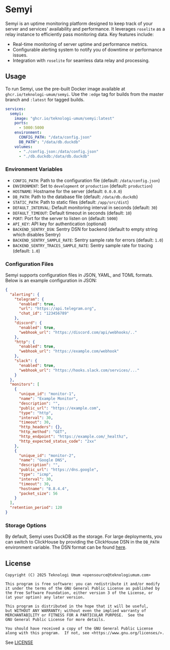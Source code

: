 # Semyi

Semyi is an uptime monitoring platform designed to keep track of your server and services' availability and performance. It leverages `roselite` as a relay instance to efficiently pass monitoring data. Key features include:
- Real-time monitoring of server uptime and performance metrics.
- Configurable alerting system to notify you of downtime or performance issues.
- Integration with `roselite` for seamless data relay and processing.

## Usage

To run Semyi, use the pre-built Docker image available at `ghcr.io/teknologi-umum/semyi`. Use the `:edge` tag for builds from the master branch and `:latest` for tagged builds.

```yaml
services:
  semyi:
    image: "ghcr.io/teknologi-umum/semyi:latest"
    ports:
      - 5000:5000
    environment:
      CONFIG_PATH: "/data/config.json"
      DB_PATH": "/data/db.duckdb"
    volumes:
      - "./config.json:/data/config.json"
      - "./db.duckdb:/data/db.duckdb"
```

### Environment Variables

- `CONFIG_PATH`: Path to the configuration file (default: `/data/config.json`)
- `ENVIRONMENT`: Set to `development` or `production` (default: `production`)
- `HOSTNAME`: Hostname for the server (default: `0.0.0.0`)
- `DB_PATH`: Path to the database file (default: `/data/db.duckdb`)
- `STATIC_PATH`: Path to static files (default: `/app/src/dist`)
- `DEFAULT_INTERVAL`: Default monitoring interval in seconds (default: `30`)
- `DEFAULT_TIMEOUT`: Default timeout in seconds (default: `10`)
- `PORT`: Port for the server to listen on (default: `5000`)
- `API_KEY`: API key for authentication (optional)
- `BACKEND_SENTRY_DSN`: Sentry DSN for backend (default to empty string which disables Sentry)
- `BACKEND_SENTRY_SAMPLE_RATE`: Sentry sample rate for errors (default: `1.0`)
- `BACKEND_SENTRY_TRACES_SAMPLE_RATE`: Sentry sample rate for tracing (default: `1.0`)

### Configuration Files

Semyi supports configuration files in JSON, YAML, and TOML formats. Below is an example configuration in JSON:

```json
{
  "alerting": {
    "telegram": {
      "enabled": true,
      "url": "https://api.telegram.org",
      "chat_id": "123456789"
    },
    "discord": {
      "enabled": true,
      "webhook_url": "https://discord.com/api/webhooks/.."
    },
    "http": {
      "enabled": true,
      "webhook_url": "https://example.com/webhook"
    },
    "slack": {
      "enabled": true,
      "webhook_url": "https://hooks.slack.com/services/..."
    }
  },
  "monitors": [
    {
      "unique_id": "monitor-1",
      "name": "Example Monitor",
      "description": "",
      "public_url": "https://example.com",
      "type": "http",
      "interval": 30,
      "timeout": 30,
      "http_headers": {},
      "http_method": "GET",
      "http_endpoint": "https://example.com/_healthz",
      "http_expected_status_code": "2xx"
    },
    {
      "unique_id": "monitor-2",
      "name": "Google DNS",
      "description": "",
      "public_url": "https://dns.google",
      "type": "icmp",
      "interval": 30,
      "timeout": 30,
      "hostname": "8.8.4.4",
      "packet_size": 56
    }
  ],
  "retention_period": 120
}
```

### Storage Options

By default, Semyi uses DuckDB as the storage. For large deployments, you can switch to ClickHouse by providing the ClickHouse DSN in the `DB_PATH` environment variable. The DSN format can be found [here](https://github.com/ClickHouse/clickhouse-go?tab=readme-ov-file#dsn).

## License

```
Copyright (C) 2025 Teknologi Umum <opensource@teknologiumum.com>

This program is free software: you can redistribute it and/or modify
it under the terms of the GNU General Public License as published by
the Free Software Foundation, either version 3 of the License, or
(at your option) any later version.

This program is distributed in the hope that it will be useful,
but WITHOUT ANY WARRANTY; without even the implied warranty of
MERCHANTABILITY or FITNESS FOR A PARTICULAR PURPOSE.  See the
GNU General Public License for more details.

You should have received a copy of the GNU General Public License
along with this program.  If not, see <https://www.gnu.org/licenses/>.
```

See [LICENSE](./LICENSE)
